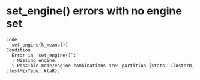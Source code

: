 # set_engine() errors with no engine set

    Code
      set_engine(k_means())
    Condition
      Error in `set_engine()`:
      ! Missing engine.
      i Possible mode/engine combinations are: partition {stats, ClusterR, clustMixType, klaR}.

